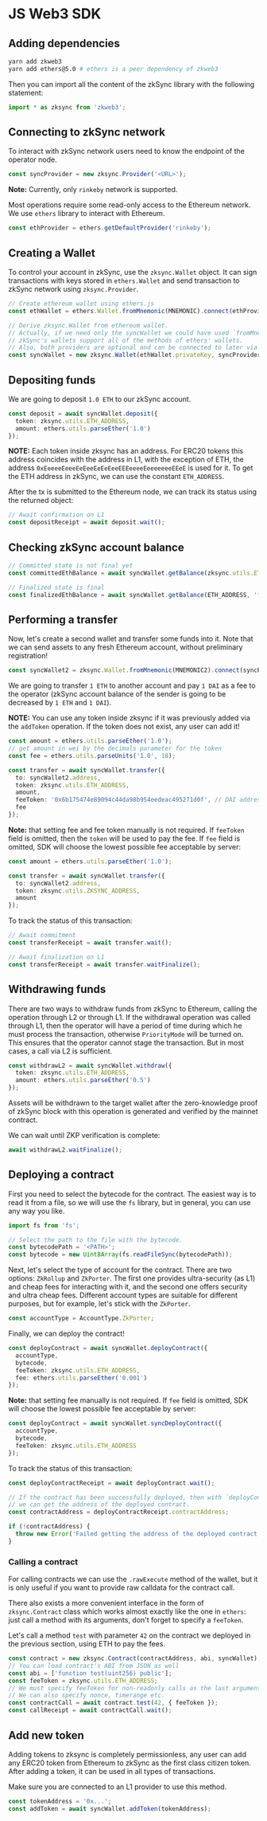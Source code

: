 # JS Web3 SDK

## Adding dependencies

```bash
yarn add zkweb3
yarn add ethers@5.0 # ethers is a peer dependency of zkweb3
```

Then you can import all the content of the zkSync library with the following statement:

```typescript
import * as zksync from 'zkweb3';
```

## Connecting to zkSync network

To interact with zkSync network users need to know the endpoint of the operator node.

```typescript
const syncProvider = new zksync.Provider('<URL>');
```

**Note:** Currently, only `rinkeby` network is supported.

Most operations require some read-only access to the Ethereum network. We use `ethers` library to interact with
Ethereum.

```typescript
const ethProvider = ethers.getDefaultProvider('rinkeby');
```

## Creating a Wallet

To control your account in zkSync, use the `zksync.Wallet` object. It can sign transactions with keys stored in
`ethers.Wallet` and send transaction to zkSync network using `zksync.Provider`.

```typescript
// Create ethereum wallet using ethers.js
const ethWallet = ethers.Wallet.fromMnemonic(MNEMONIC).connect(ethProvider);

// Derive zksync.Wallet from ethereum wallet.
// Actually, if we need only the syncWallet we could have used `fromMnemonic` on it directly;
// zkSync's wallets support all of the methods of ethers' wallets.
// Also, both providers are optional and can be connected to later via `connect` and `connectToL1`.
const syncWallet = new zksync.Wallet(ethWallet.privateKey, syncProvider, ethProvider);
```

## Depositing funds

We are going to deposit `1.0 ETH` to our zkSync account.

```typescript
const deposit = await syncWallet.deposit({
  token: zksync.utils.ETH_ADDRESS,
  amount: ethers.utils.parseEther('1.0')
});
```

**NOTE:** Each token inside zksync has an address. For ERC20 tokens this address coincides with the address in L1, with
the exception of ETH, the address `0xEeeeeEeeeEeEeeEeEeEeeEEEeeeeEeeeeeeeEEeE` is used for it. To get the ETH address in
zkSync, we can use the constant `ETH_ADDRESS`.

After the tx is submitted to the Ethereum node, we can track its status using the returned object:

```typescript
// Await confirmation on L1
const depositReceipt = await deposit.wait();
```

## Checking zkSync account balance

```typescript
// Committed state is not final yet
const committedEthBalance = await syncWallet.getBalance(zksync.utils.ETH_ADDRESS);

// Finalized state is final
const finalizedEthBalance = await syncWallet.getBalance(ETH_ADDRESS, 'finalized');
```

## Performing a transfer

Now, let's create a second wallet and transfer some funds into it. Note that we can send assets to any fresh Ethereum
account, without preliminary registration!

```typescript
const syncWallet2 = zksync.Wallet.fromMnemonic(MNEMONIC2).connect(syncProvider).connectToL1(ethProvider);
```

We are going to transfer `1 ETH` to another account and pay `1 DAI` as a fee to the operator (zkSync account balance of
the sender is going to be decreased by `1 ETH` and `1 DAI`).

**NOTE:** You can use any token inside zksync if it was previously added via the `addToken` operation. If the token does
not exist, any user can add it!

```typescript
const amount = ethers.utils.parseEther('1.0');
// get amount in wei by the decimals parameter for the token
const fee = ethers.utils.parseUnits('1.0', 18);

const transfer = await syncWallet.transfer({
  to: syncWallet2.address,
  token: zksync.utils.ETH_ADDRESS,
  amount,
  feeToken: '0x6b175474e89094c44da98b954eedeac495271d0f', // DAI address
  fee
});
```

**Note:** that setting fee and fee token manually is not required. If `feeToken` field is omitted, then the `token` will
be used to pay the fee. If `fee` field is omitted, SDK will choose the lowest possible fee acceptable by server:

```typescript
const amount = ethers.utils.parseEther('1.0');

const transfer = await syncWallet.transfer({
  to: syncWallet2.address,
  token: zksync.utils.ZKSYNC_ADDRESS,
  amount
});
```

To track the status of this transaction:

```typescript
// Await commitment
const transferReceipt = await transfer.wait();

// Await finalization on L1
const transferReceipt = await transfer.waitFinalize();
```

## Withdrawing funds

There are two ways to withdraw funds from zkSync to Ethereum, calling the operation through L2 or through L1. If the
withdrawal operation was called through L1, then the operator will have a period of time during which he must process
the transaction, otherwise `PriorityMode` will be turned on. This ensures that the operator cannot stage the
transaction. But in most cases, a call via L2 is sufficient.

```typescript
const withdrawL2 = await syncWallet.withdraw({
  token: zksync.utils.ETH_ADDRESS,
  amount: ethers.utils.parseEther('0.5')
});
```

Assets will be withdrawn to the target wallet after the zero-knowledge proof of zkSync block with this operation is
generated and verified by the mainnet contract.

We can wait until ZKP verification is complete:

```typescript
await withdrawL2.waitFinalize();
```

## Deploying a contract

First you need to select the bytecode for the contract. The easiest way is to read it from a file, so we will use the
`fs` library, but in general, you can use any way you like.

```typescript
import fs from 'fs';

// Select the path to the file with the bytecode.
const bytecodePath = '<PATH>';
const bytecode = new Uint8Array(fs.readFileSync(bytecodePath));
```

Next, let's select the type of account for the contract. There are two options: `ZkRollup` and `ZkPorter`. The first one
provides ultra-security (as L1) and cheap fees for interacting with it, and the second one offers security and ultra
cheap fees. Different account types are suitable for different purposes, but for example, let's stick with the
`ZkPorter`.

```typescript
const accountType = AccountType.ZkPorter;
```

Finally, we can deploy the contract!

```typescript
const deployContract = await syncWallet.deployContract({
  accountType,
  bytecode,
  feeToken: zksync.utils.ETH_ADDRESS,
  fee: ethers.utils.parseEther('0.001')
});
```

**Note:** that setting fee manually is not required. If `fee` field is omitted, SDK will choose the lowest possible fee
acceptable by server:

```typescript
const deployContract = await syncWallet.syncDeployContract({
  accountType,
  bytecode,
  feeToken: zksync.utils.ETH_ADDRESS
});
```

To track the status of this transaction:

```typescript
const deployContractReceipt = await deployContract.wait();

// If the contract has been successfully deployed, then with `deployContractReceipt`
// we can get the address of the deployed contract.
const contractAddress = deployContractReceipt.contractAddress;

if (!contractAddress) {
  throw new Error('Failed getting the address of the deployed contract');
}
```

### Calling a contract

For calling contracts we can use the `.rawExecute` method of the wallet, but it is only useful if you want to provide
raw calldata for the contract call.

There also exists a more convenient interface in the form of `zksync.Contract` class which works almost exactly like the
one in `ethers`: just call a method with its arguments, don't forget to specify a `feeToken`.

Let's call a method `test` with parameter `42` on the contract we deployed in the previous section, using ETH to pay the
fees.

```typescript
const contract = new zksync.Contract(contractAddress, abi, syncWallet);
// You can load contract's ABI from JSON as well
const abi = ['function test(uint256) public'];
const feeToken = zksync.utils.ETH_ADDRESS;
// We must specify feeToken for non-readonly calls as the last argument.
// We can also specify nonce, timerange etc.
const contractCall = await contract.test(42, { feeToken });
const callReceipt = await contractCall.wait();
```

## Add new token

Adding tokens to zksync is completely permissionless, any user can add any ERC20 token from Ethereum to zkSync as the
first class citizen token. After adding a token, it can be used in all types of transactions.

Make sure you are connected to an L1 provider to use this method.

```typescript
const tokenAddress = '0x...';
const addToken = await syncWallet.addToken(tokenAddress);
```
